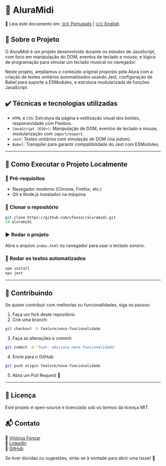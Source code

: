 # 🎹 AluraMidi

📘 Leia este documento em: [🇧🇷 Português](README.md) | [🇺🇸 English](README.en.md)

## 📖 Sobre o Projeto

O AluraMidi é um projeto desenvolvido durante os estudos de JavaScript, com foco em manipulação do DOM, eventos de teclado e mouse, e lógica de programação para simular um teclado musical no navegador.

Neste projeto, ampliamos o conteúdo original proposto pela Alura com a criação de testes unitários automatizados usando Jest, configuração de Babel para suporte a ESModules, e estrutura modularizada de funções JavaScript.

## ✔️ Técnicas e tecnologias utilizadas

- `HTML` e `CSS`: Estrutura da página e estilização visual dos botões, responsividade com Flexbox.
- `JavaScript (ES6+)`: Manipulação de DOM, eventos de teclado e mouse, modularização com `import/export`.
- `Jest`: Testes unitários com simulação de DOM (via jsdom).
- `Babel`: Transpiler para garantir compatibilidade do Jest com ESModules.

---

## 📂 Como Executar o Projeto Localmente

### 🔧 Pré-requisitos
- Navegador moderno (Chrome, Firefox, etc.)
- Git e Node.js instalados na máquina

### 🔄 Clonar o repositório

```sh
git clone https://github.com/vfonzar/aluramidi.git
cd aluramidi
```

### ▶️ Rodar o projeto

Abra o arquivo `index.html` no navegador para usar o teclado sonoro.

### 🧪 Rodar os testes automatizados

```sh
npm install
npx jest
```

---

## 🤝 Contribuindo

Se quiser contribuir com melhorias ou funcionalidades, siga os passos:

1. Faça um fork deste repositório
2. Crie uma branch:
```sh
git checkout -b feature/nova-funcionalidade
```
3. Faça as alterações e commit:
```sh
git commit -m "feat: adiciona nova funcionalidade"
```
4. Envie para o GitHub:
```sh
git push origin feature/nova-funcionalidade
```
5. Abra um Pull Request 🚀

---

## 📜 Licença

Este projeto é open-source e licenciado sob os termos da licença MIT.

## 📬 Contato

📧 <a href="mailto:vfonzar@gmail.com?subject=Contato%20via%20GitHub" target="_blank">Vinicius Fonzar</a>  
💼 <a href="https://www.linkedin.com/in/vfonzar" target="_blank">LinkedIn</a>  
🐙 <a href="https://github.com/vfonzar" target="_blank">GitHub</a>  

Se tiver dúvidas ou sugestões, sinta-se à vontade para abrir uma issue! 🚀
